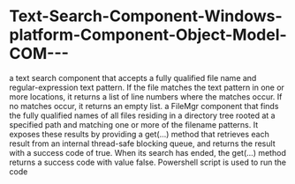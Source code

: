 # Text-Search-Component-Windows-platform-Component-Object-Model-COM---
 a text search component that accepts a fully qualified file name and regular-expression text pattern. If the file matches the text pattern in one or more locations, it returns a list of line numbers where the matches occur. If no matches occur, it returns an empty list. a FileMgr component that finds the fully qualified names of all files residing in a directory tree rooted at a specified path and matching one or more of the filename patterns. It exposes these results by providing a get(...) method that retrieves each result from an internal thread-safe blocking queue, and returns the result with a success code of true. When its search has ended, the get(...) method returns a success code with value false. Powershell script is used to run the code
